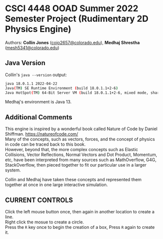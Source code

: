 # CSCI 4448 OOAD Summer 2022 Semester Project (Rudimentary 2D Physics Engine)

Authors: **Collin Jones** (cojo2657@colorado.edu), **Medhaj Shrestha** (mesh5341@colorado.edu)


## Java Version
Collin's `java --version` output: 
```Bash
java 18.0.1.1 2022-04-22
Java(TM) SE Runtime Environment (build 18.0.1.1+2-6)
Java HotSpot(TM) 64-Bit Server VM (build 18.0.1.1+2-6, mixed mode, sharing)
```

Medhaj's environment is Java 13. 


## Additional Comments

This engine is inspired by a wonderful book called Nature of Code by Daniel Shiffman. https://natureofcode.com/ \
Many of the concepts, such as vectors, forces, and the concept of physics in code can be traced back to this book.  \
However, beyond that, the more complex concepts such as Elastic Collisions, Vector Reflections, Normal Vectors and Dot Product, Momentum, etc, have been interpreted from many sources such as MathOverflow, G4G, StackOverflow, then pieced together to fit our particular use in a larger system. 

Collin and Medhaj have taken these concepts and represented them together at once in one large interactive simulation. 

## CURRENT CONTROLS
Click the left mouse button once, then again in another location to create a line. \
Right click the mosue to create a circle. \
Press the `R` key once to begin the creation of a box, Press `R` again to create it. 
